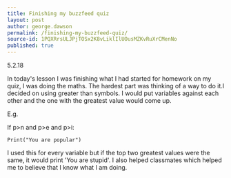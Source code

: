 ```yaml
---
title: Finishing my buzzfeed quiz
layout: post
author: george.dawson
permalink: /finishing-my-buzzfeed-quiz/
source-id: 1PQXRrsULJPjTOSx2K8vLiklIlUOusMZKvRuXrCMenNo
published: true
---
```

5.2.18

In today's lesson I was finishing what I had started for homework on my quiz, I was doing the maths. The hardest part was thinking of a way to do it.I decided on using greater than symbols. I would put variables against each other and the one with the greatest value would come up. 

E.g.

If p>n and p>e and p>i:

	Print("You are popular")

I used this for every variable but if the top two greatest values were the same, it would print 'You are stupid'. I also helped classmates which helped me to believe that I know what I am doing.

